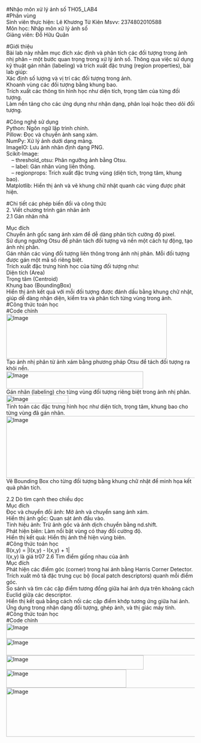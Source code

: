 #Nhậo môn xử lý ảnh số TH05_LAB4 <br>
#Phân vùng  <br>
Sinh viên thực hiện: Lê Khương Tử Kiên Msvv: 2374802010588 <br>
Môn học: Nhập môn xử lý ảnh số <br>
Giảng viên: Đỗ Hữu Quân <br>

#Giới thiệu <br>
Bài lab này nhằm mục đích xác định và phân tích các đối tượng trong ảnh nhị phân – một bước quan trọng trong xử lý ảnh số. Thông qua việc sử dụng kỹ thuật gán nhãn (labeling) và trích xuất đặc trưng (region properties), bài lab giúp: <br>
Xác định số lượng và vị trí các đối tượng trong ảnh. <br>
Khoanh vùng các đối tượng bằng khung bao. <br>
Trích xuất các thông tin hình học như diện tích, trọng tâm của từng đối tượng. <br>
Làm nền tảng cho các ứng dụng như nhận dạng, phân loại hoặc theo dõi đối tượng. <br>

#Công nghệ sử dụng <br>
Python: Ngôn ngữ lập trình chính. <br>
Pillow: Đọc và chuyển ảnh sang xám. <br>
NumPy: Xử lý ảnh dưới dạng mảng. <br>
ImageIO: Lưu ảnh nhãn định dạng PNG. <br>
Scikit-Image: <br>
  – threshold_otsu: Phân ngưỡng ảnh bằng Otsu. <br>
  – label: Gán nhãn vùng liên thông. <br>
  – regionprops: Trích xuất đặc trưng vùng (diện tích, trọng tâm, khung bao). <br>
Matplotlib: Hiển thị ảnh và vẽ khung chữ nhật quanh các vùng được phát hiện. <br>

#Chi tiết các phép biến đổi và công thức <br>
2. Viết chương trình gán nhãn ảnh <br>
2.1 Gán nhãn nhả <br>

Mục đích <br>
Chuyển ảnh gốc sang ảnh xám để dễ dàng phân tích cường độ pixel. <br>
Sử dụng ngưỡng Otsu để phân tách đối tượng và nền một cách tự động, tạo ảnh nhị phân. <br>
Gán nhãn các vùng đối tượng liên thông trong ảnh nhị phân. Mỗi đối tượng được gán một mã số riêng biệt. <br>
Trích xuất đặc trưng hình học của từng đối tượng như: <br>
Diện tích (Area) <br>
Trọng tâm (Centroid) <br>
Khung bao (BoundingBox) <br>
Hiển thị ảnh kết quả với mỗi đối tượng được đánh dấu bằng khung chữ nhật, giúp dễ dàng nhận diện, kiểm tra và phân tích từng vùng trong ảnh. <br>
#Công thức toán học <br>
#Code chính <br>
<img width="429" height="119" alt="Image" src="https://github.com/user-attachments/assets/266824c3-6157-45b1-97ac-6126cf48fb7c" /> <br>
Tạo ảnh nhị phân từ ảnh xám bằng phương pháp Otsu để tách đối tượng ra khỏi nền.<br>
<img width="366" height="46" alt="Image" src="https://github.com/user-attachments/assets/c2017dd3-0134-4154-a705-972799af8c81" /> <br>
Gán nhãn (labeling) cho từng vùng đối tượng riêng biệt trong ảnh nhị phân.<br>
<img width="166" height="22" alt="Image" src="https://github.com/user-attachments/assets/1113058d-eccf-4813-8a91-525b40dd231b" /> <br>
Tính toán các đặc trưng hình học như diện tích, trọng tâm, khung bao cho từng vùng đã gán nhãn.<br>
<img width="671" height="165" alt="Image" src="https://github.com/user-attachments/assets/b7884e8e-1b05-43b5-a9f1-e75726dda901" /> <br>
Vẽ Bounding Box cho từng đối tượng bằng khung chữ nhật để minh họa kết quả phân tích.<br>

2.2 Dò tìm cạnh theo chiều dọc <br>
Mục đích <br>
Đọc và chuyển đổi ảnh: Mở ảnh và chuyển sang ảnh xám. <br>
Hiển thị ảnh gốc: Quan sát ảnh đầu vào. <br>
Tính hiệu ảnh: Trừ ảnh gốc và ảnh dịch chuyển bằng nd.shift. <br>
Phát hiện biên: Làm nổi bật vùng có thay đổi cường độ. <br>
Hiển thị kết quả: Hiển thị ảnh thể hiện vùng biên. <br>
#Công thức toán học <br>
B(x,y) = |I(x,y) - I(x,y) + 1| <br>
I(x,y) là giá tr07
2.6 Tìm điểm giống nhau của ảnh <br>
Mục đích <br>
Phát hiện các điểm góc (corner) trong hai ảnh bằng Harris Corner Detector. <br>
Trích xuất mô tả đặc trưng cục bộ (local patch descriptors) quanh mỗi điểm góc. <br>
So sánh và tìm các cặp điểm tương đồng giữa hai ảnh dựa trên khoảng cách Euclid giữa các descriptor. <br>
Hiển thị kết quả bằng cách nối các cặp điểm khớp tương ứng giữa hai ảnh. <br>
Ứng dụng trong nhận dạng đối tượng, ghép ảnh, và thị giác máy tính. <br>
#Công thức toán học <br>
#Code chính <br>
<img width="575" height="40" alt="Image" src="https://github.com/user-attachments/assets/c5aaecd1-6098-44f1-835a-c2b9733435ce" /> <br>
<img width="553" height="45" alt="Image" src="https://github.com/user-attachments/assets/67eff98b-53b1-493f-bbf6-7e507368bd8f" /> <br>
<img width="367" height="38" alt="Image" src="https://github.com/user-attachments/assets/188e9bd3-fd9c-4289-b40c-6d6cd0495813" /> <br>
<img width="321" height="48" alt="Image" src="https://github.com/user-attachments/assets/eee42b14-3718-4adb-a473-04504aadd51c" /> <br>
<img width="612" height="131" alt="Image" src="https://github.com/user-attachments/assets/f5945c06-63ba-480e-ab6e-1c1cb862e712" /> <br>
